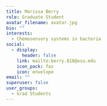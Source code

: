 ```yaml
---
title: Marissa Berry
role: Graduate Student
avatar_filename: avatar.jpg
bio: ""
interests:
  - Chemosensory systems in bacteria
social:
  - display:
      header: false
    link: mailto:berry.818@osu.edu
    icon_pack: fas
    icon: envelope
email: ""
superuser: false
user_groups:
  - Grad Students
---
```

